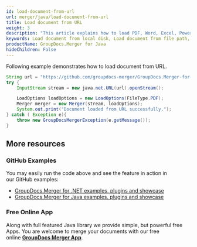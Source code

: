 ```yaml
---
id: load-document-from-url
url: merger/java/load-document-from-url
title: Load document from URL
weight: 3
description: "This article explains how to load PDF, Word, Excel, PowerPoint documents from local disk when using GroupDocs.Merger for Java."
keywords: Load document from local disk, Load document from file path, Load document with GroupDocs.Merger
productName: GroupDocs.Merger for Java
hideChildren: False
---
```

Following example demonstrates how to load document from URL.

```java
String url = "https://github.com/groupdocs-merger/GroupDocs.Merger-for-Java/blob/master/Examples/Resources/SampleFiles/Pdf/sample.pdf?raw=true";
try {
    InputStream stream = new java.net.URL(url).openStream();

    LoadOptions loadOptions = new LoadOptions(FileType.PDF);
    Merger merger = new Merger(stream, loadOptions);
    System.out.print("Document loaded from URL successfully.");
} catch ( Exception e){
    throw new GroupDocsMergerException(e.getMessage());
}
```

## More resources
### GitHub Examples 
You may easily run the code above and see the feature in action in our GitHub examples:
*   [GroupDocs.Merger for .NET examples, plugins and showcase](https://github.com/groupdocs-merger/GroupDocs.Merger-for-.NET)    
*   [GroupDocs.Merger for Java examples, plugins and showcase](https://github.com/groupdocs-merger/GroupDocs.Merger-for-Java)

### Free Online App 
Along with full featured Java library we provide simple, but powerful free Apps.
You are welcome to merge your documents with our free online **[GroupDocs Merger App](https://products.groupdocs.app/merger)**.
